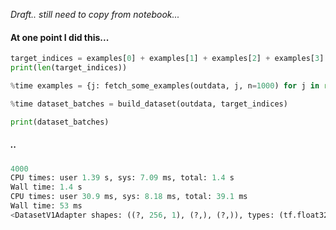 _Draft.. still need to copy from notebook..._

#### At one point I did this... 
```python
target_indices = examples[0] + examples[1] + examples[2] + examples[3]
print(len(target_indices))

%time examples = {j: fetch_some_examples(outdata, j, n=1000) for j in range(4)}

%time dataset_batches = build_dataset(outdata, target_indices)

print(dataset_batches)
```

##### ..
```python
4000
CPU times: user 1.39 s, sys: 7.09 ms, total: 1.4 s
Wall time: 1.4 s
CPU times: user 30.9 ms, sys: 8.18 ms, total: 39.1 ms
Wall time: 53 ms
<DatasetV1Adapter shapes: ((?, 256, 1), (?,), (?,)), types: (tf.float32, tf.int64, tf.float64)>
```
